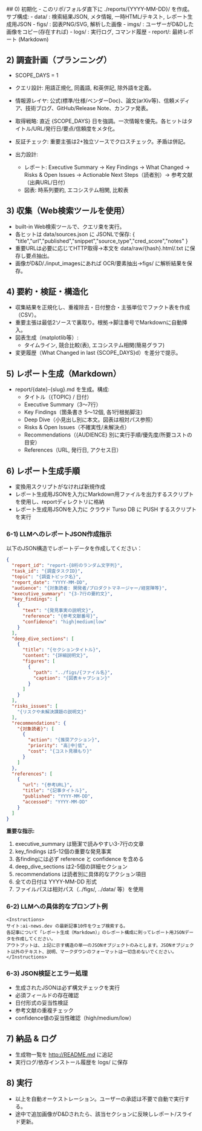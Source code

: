 ﻿<WorkInstructions>
## 0) 初期化
- このリポ/フォルダ直下に ./reports/{YYYY-MM-DD}/ を作成。サブ構成:
  - data/  : 検索結果JSON, メタ情報, 一時HTML/テキスト, レポート生成用JSON
  - figs/  : 図表PNG/SVG, 解析した画像
  - imgs/  : ユーザーがD&Dした画像をコピー(存在すれば)
  - logs/  : 実行ログ, コマンド履歴
  - report/: 最終レポート (Markdown)

## 2) 調査計画（プランニング）
- SCOPE_DAYS = 1

- クエリ設計: 用語正規化, 同義語, 和英併記, 除外語を定義。
- 情報源レイヤ: 公式(標準/仕様/ベンダーDoc)、論文(arXiv等)、信頼メディア、技術ブログ、GitHub/Release Note、カンファ発表。
- 取得戦略: 直近 {SCOPE_DAYS} 日を強調。一次情報を優先。各ヒットはタイトル/URL/発行日/要点/信頼度をメタ化。
- 反証チェック: 重要主張は2+独立ソースでクロスチェック。矛盾は併記。
- 出力設計: 
  - レポート: Executive Summary → Key Findings → What Changed → Risks & Open Issues →
    Actionable Next Steps（読者別）→ 参考文献（出典URL/日付）
  - 図表: 時系列要約, エコシステム相関, 比較表

## 3) 収集（Web検索ツールを使用）
- built-in Web検索ツールで、クエリ束を実行。
- 各ヒットは data/sources.json に JSONLで保存: 
  { "title","url","published","snippet","source_type","cred_score","notes" }
- 重要URLは必要に応じてHTTP取得→本文を data/raw/{hash}.html/.txt に保存し要点抽出。
- 画像がD&D/./input_imagesにあれば OCR/要素抽出→figs/ に解析結果を保存。

## 4) 要約・検証・構造化
- 収集結果を正規化し、重複除去・日付整合・主張単位でファクト表を作成（CSV）。
- 重要主張は最低2ソースで裏取り。根拠→脚注番号でMarkdownに自動挿入。
- 図表生成（matplotlib等）: 
  - タイムライン, 競合比較(表), エコシステム相関(簡易グラフ)
- 変更履歴（What Changed in last {SCOPE_DAYS}d）を差分で提示。

## 5) レポート生成（Markdown）
- report/{date}-{slug}.md を生成。構成:
  - タイトル（{TOPIC} / 日付）
  - Executive Summary（3〜7行）
  - Key Findings（箇条書き 5〜12個, 各1行根拠脚注）
  - Deep Dive（小見出し別に本文。図表は相対パス参照）
  - Risks & Open Issues（不確実性/未解決点）
  - Recommendations（{AUDIENCE} 別に実行手順/優先度/所要コストの目安）
  - References（URL, 発行日, アクセス日）

## 6) レポート生成手順
- 変換用スクリプトがなければ新規作成
- レポート生成用JSONを入力にMarkdown用ファイルを出力するスクリプトを使用し、reportディレクトリに格納
- レポート生成用JSONを入力に クラウド Turso DB に PUSH するスクリプトを実行

### 6-1) LLMへのレポートJSON作成指示
以下のJSON構造でレポートデータを作成してください：

```json
{
  "report_id": "report-{8桁のランダム文字列}",
  "task_id": "{調査タスクID}",
  "topic": "{調査トピック名}",
  "report_date": "YYYY-MM-DD",
  "audience": "{対象読者: 開発者/プロダクトマネージャー/経営陣等}",
  "executive_summary": "{3-7行の要約文}",
  "key_findings": [
    {
      "text": "{発見事実の説明文}",
      "reference": "{参考文献番号}",
      "confidence": "high|medium|low"
    }
  ],
  "deep_dive_sections": [
    {
      "title": "{セクションタイトル}",
      "content": "{詳細説明文}",
      "figures": [
        {
          "path": "../figs/{ファイル名}",
          "caption": "{図表キャプション}"
        }
      ]
    }
  ],
  "risks_issues": [
    "{リスクや未解決課題の説明文}"
  ],
  "recommendations": {
    "{対象読者}": [
      {
        "action": "{推奨アクション}",
        "priority": "高|中|低",
        "cost": "{コスト見積もり}"
      }
    ]
  },
  "references": [
    {
      "url": "{参考URL}",
      "title": "{記事タイトル}",
      "published": "YYYY-MM-DD",
      "accessed": "YYYY-MM-DD"
    }
  ]
}
```

**重要な指示:**
1. executive_summary は簡潔で読みやすい3-7行の文章
2. key_findings は5-12個の重要な発見事実
3. 各findingには必ず reference と confidence を含める
4. deep_dive_sections は2-5個の詳細セクション
5. recommendations は読者別に具体的なアクション項目
6. 全ての日付は YYYY-MM-DD 形式
7. ファイルパスは相対パス（../figs/, ../data/ 等）を使用

### 6-2) LLMへの具体的なプロンプト例
```
<Instructions>
サイト:ai-news.dev の最新記事10件をウェブ検索する。
各記事について「レポート生成（Markdown）」のレポート構成に則ってレポート用JSONデータを作成してください。
アウトプットは、上記に示す構造の単一のJSONオブジェクトのみとします。JSONオブジェクト以外のテキスト、説明、マークダウンのフォーマットは一切含めないでください。
</Instructions>
```

### 6-3) JSON検証とエラー処理
- 生成されたJSONは必ず構文チェックを実行
- 必須フィールドの存在確認
- 日付形式の妥当性検証
- 参考文献の重複チェック
- confidence値の妥当性確認（high/medium/low）

## 7) 納品 & ログ
- 生成物一覧を http://README.md に追記
- 実行ログ/依存インストール履歴を logs/ に保存

## 8) 実行
- 以上を自動オーケストレーション。ユーザーの承認は不要で自動で実行する。
- 途中で追加画像がD&Dされたら、該当セクションに反映しレポート/スライド更新。
</WorkInstructions>
